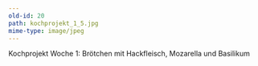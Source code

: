 ```yaml
---
old-id: 20
path: kochprojekt_1_5.jpg
mime-type: image/jpeg
---
```

Kochprojekt Woche 1:
Brötchen mit Hackfleisch, Mozarella und Basilikum
